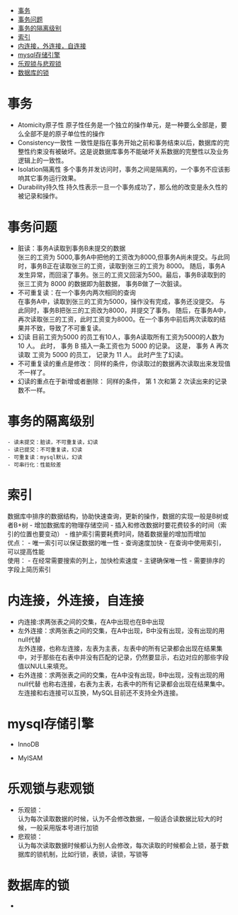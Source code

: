 <!-- TOC depthFrom:1 depthTo:6 withLinks:1 updateOnSave:1 orderedList:0 -->

- [事务](#事务)
- [事务问题](#事务问题)
- [事务的隔离级别](#事务的隔离级别)
- [索引](#索引)
- [内连接，外连接，自连接](#内连接外连接自连接)
- [mysql存储引擎](#mysql存储引擎)
- [乐观锁与悲观锁](#乐观锁与悲观锁)
- [数据库的锁](#数据库的锁)
<!-- /TOC -->
# 事务   
  - Atomicity原子性
    原子性任务是一个独立的操作单元，是一种要么全部是，要么全部不是的原子单位性的操作
  - Consistency一致性
    一致性是指在事务开始之前和事务结束以后，数据库的完整性约束没有被破坏。这是说数据库事务不能破坏关系数据的完整性以及业务逻辑上的一致性。
  - Isolation隔离性
    多个事务并发访问时，事务之间是隔离的，一个事务不应该影响其它事务运行效果。
  - Durability持久性
    持久性表示一旦一个事务成功了，那么他的改变是永久性的被记录和操作。

# 事务问题
  - 脏读：事务A读取到事务B未提交的数据  
  张三的工资为 5000,事务A中把他的工资改为8000,但事务A尚未提交。与此同时，事务B正在读取张三的工资，读取到张三的工资为 8000。 随后，事务A发生异常，而回滚了事务。张三的工资又回滚为500。最后，事务B读取到的张三工资为 8000 的数据即为脏数据， 事务B做了一次脏读。
  - 不可重复读：在一个事务内两次相同的查询  
  在事务A中，读取到张三的工资为5000，操作没有完成，事务还没提交。
  与此同时，事务B把张三的工资改为8000，并提交了事务。
  随后，在事务A中，再次读取张三的工资，此时工资变为8000。在一个事务中前后两次读取的结果并不致，导致了不可重复读。
  - 幻读
  目前工资为5000 的员工有10人，事务A读取所有工资为5000的人数为
  10 人。 此时， 事务 B 插入一条工资也为 5000 的记录。 这是， 事务 A 再次读取
  工资为 5000 的员工， 记录为 11 人。 此时产生了幻读。
  - 不可重复读的重点是修改：
  同样的条件，你读取过的数据再次读取出来发现值不一样了。
  - 幻读的重点在于新增或者删除：
  同样的条件， 第 1 次和第 2 次读出来的记录数不一样。

# 事务的隔离级别
    - 读未提交：脏读，不可重复读，幻读
    - 读已提交：不可重复读，幻读
    - 可重复读：mysql默认，幻读
    - 可串行化：性能较差

# 索引  
数据库中排序的数据结构，协助快速查询，更新的操作，数据的实现一般是B树或者B+树
    - 增加数据库的物理存储空间
    - 插入和修改数据时要花费较多的时间（索引的位置也要变动）
    - 维护索引需要耗费时间，随着数据量的增加而增加  
优点：
    - 唯一索引可以保证数据的唯一性
    - 查询速度加快
    - 在查询中使用索引，可以提高性能  
使用：
    - 在经常需要搜索的列上，加快检索速度
    - 主键确保唯一性
    - 需要排序的字段上简历索引  

# 内连接，外连接，自连接
  - 内连接:求两张表之间的交集，在A中出现也在B中出现
  - 左外连接：求两张表之间的交集，在A中出现，B中没有出现，没有出现的用null代替   
  左外连接，也称左连接，左表为主表，左表中的所有记录都会出现在结果集中，对于那些在右表中并没有匹配的记录，仍然要显示，右边对应的那些字段值以NULL来填充。
  - 右外连接：求两张表之间的交集，在A中没有出现，B中出现，没有出现的用null代替
  也称右连接，右表为主表，右表中的所有记录都会出现在结果集中。左连接和右连接可以互换，MySQL目前还不支持全外连接。

# mysql存储引擎
- InnoDB  

- MyISAM

# 乐观锁与悲观锁
  - 乐观锁：  
  认为每次读取数据的时候，认为不会修改数据，一般适合读数据比较大的时候，一般采用版本号进行加锁
  - 悲观锁：  
  认为每次读取数据时候都认为别人会修改，每次读取的时候都会上锁，基于数据库的锁机制，比如行锁，表锁，读锁，写锁等
# 数据库的锁
  -
